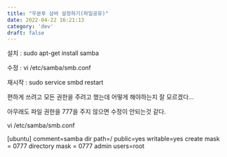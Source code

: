 ```yaml
---
title: "우분투 삼바 설정하기(파일공유)"
date: 2022-04-22 16:21:13
category: 'dev'
draft: false
---
```


  

  

설치 : sudo apt-get install samba

  

수정 : vi /etc/samba/smb.conf

  

재시작 : sudo service smbd restart

  

편하게 쓰려고 모든 권한을 주려고 했는데 어떻게 해야하는지 잘 모르겠다...

  

아무래도 파일 권한을 777을 주지 않으면 수정이 안되는것 같다.

  

vi /etc/samba/smb.conf

  

\[ubuntu\] comment=samba dir path=/ public=yes writable=yes create mask = 0777 directory mask = 0777 admin users=root
